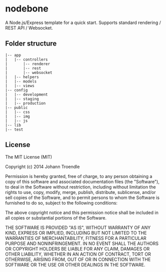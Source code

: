 nodebone
========

A Node.js/Express template for a quick start. Supports standard rendering / REST API / Websocket.

Folder structure
----
```
|-- app
|   |-- controllers
|       |-- renderer
|       |-- rest
|       |-- websocket
|   |-- helpers
|   |-- models
|   |-- views
|-- config
|   |-- development
|   |-- staging
|   |-- production
|-- public
|   |-- css
|   |-- img
|   |-- js
|-- lib
|-- test
```

License
----

The MIT License (MIT)

Copyright (c) 2014 Johann Troendle

Permission is hereby granted, free of charge, to any person obtaining a copy
of this software and associated documentation files (the "Software"), to deal
in the Software without restriction, including without limitation the rights
to use, copy, modify, merge, publish, distribute, sublicense, and/or sell
copies of the Software, and to permit persons to whom the Software is
furnished to do so, subject to the following conditions:

The above copyright notice and this permission notice shall be included in all
copies or substantial portions of the Software.

THE SOFTWARE IS PROVIDED "AS IS", WITHOUT WARRANTY OF ANY KIND, EXPRESS OR
IMPLIED, INCLUDING BUT NOT LIMITED TO THE WARRANTIES OF MERCHANTABILITY,
FITNESS FOR A PARTICULAR PURPOSE AND NONINFRINGEMENT. IN NO EVENT SHALL THE
AUTHORS OR COPYRIGHT HOLDERS BE LIABLE FOR ANY CLAIM, DAMAGES OR OTHER
LIABILITY, WHETHER IN AN ACTION OF CONTRACT, TORT OR OTHERWISE, ARISING FROM,
OUT OF OR IN CONNECTION WITH THE SOFTWARE OR THE USE OR OTHER DEALINGS IN THE
SOFTWARE.

